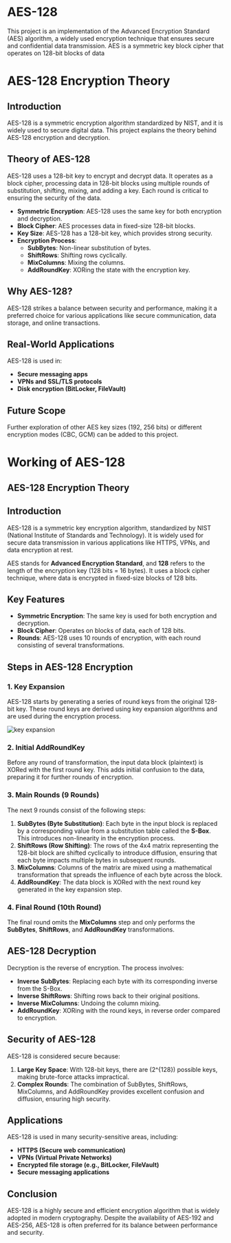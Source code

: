 # AES-128
This project is an implementation of the Advanced Encryption Standard (AES) algorithm, a widely used encryption technique that ensures secure and confidential data transmission. AES is a symmetric key block cipher that operates on 128-bit blocks of data
# AES-128 Encryption Theory

## Introduction
AES-128 is a symmetric encryption algorithm standardized by NIST, and it is widely used to secure digital data. This project explains the theory behind AES-128 encryption and decryption.

## Theory of AES-128
AES-128 uses a 128-bit key to encrypt and decrypt data. It operates as a block cipher, processing data in 128-bit blocks using multiple rounds of substitution, shifting, mixing, and adding a key. Each round is critical to ensuring the security of the data.

- **Symmetric Encryption**: AES-128 uses the same key for both encryption and decryption.
- **Block Cipher**: AES processes data in fixed-size 128-bit blocks.
- **Key Size**: AES-128 has a 128-bit key, which provides strong security.
- **Encryption Process**:
  - **SubBytes**: Non-linear substitution of bytes.
  - **ShiftRows**: Shifting rows cyclically.
  - **MixColumns**: Mixing the columns.
  - **AddRoundKey**: XORing the state with the encryption key.

## Why AES-128?
AES-128 strikes a balance between security and performance, making it a preferred choice for various applications like secure communication, data storage, and online transactions.

## Real-World Applications
AES-128 is used in:
- **Secure messaging apps**
- **VPNs and SSL/TLS protocols**
- **Disk encryption (BitLocker, FileVault)**

## Future Scope
Further exploration of other AES key sizes (192, 256 bits) or different encryption modes (CBC, GCM) can be added to this project.
# Working of AES-128
## AES-128 Encryption Theory

## Introduction
AES-128 is a symmetric key encryption algorithm, standardized by NIST (National Institute of Standards and Technology). It is widely used for secure data transmission in various applications like HTTPS, VPNs, and data encryption at rest.

AES stands for **Advanced Encryption Standard**, and **128** refers to the length of the encryption key (128 bits = 16 bytes). It uses a block cipher technique, where data is encrypted in fixed-size blocks of 128 bits.

## Key Features
- **Symmetric Encryption**: The same key is used for both encryption and decryption.
- **Block Cipher**: Operates on blocks of data, each of 128 bits.
- **Rounds**: AES-128 uses 10 rounds of encryption, with each round consisting of several transformations.

## Steps in AES-128 Encryption

### 1. Key Expansion
AES-128 starts by generating a series of round keys from the original 128-bit key. These round keys are derived using key expansion algorithms and are used during the encryption process.

![key expansion](https://github.com/user-attachments/assets/498c4feb-84de-40b4-8ed4-10e37c52f2ac)[](url)

### 2. Initial AddRoundKey
Before any round of transformation, the input data block (plaintext) is XORed with the first round key. This adds initial confusion to the data, preparing it for further rounds of encryption.

### 3. Main Rounds (9 Rounds)
The next 9 rounds consist of the following steps:

1. **SubBytes (Byte Substitution)**: Each byte in the input block is replaced by a corresponding value from a substitution table called the **S-Box**. This introduces non-linearity in the encryption process.
2. **ShiftRows (Row Shifting)**: The rows of the 4x4 matrix representing the 128-bit block are shifted cyclically to introduce diffusion, ensuring that each byte impacts multiple bytes in subsequent rounds.
3. **MixColumns**: Columns of the matrix are mixed using a mathematical transformation that spreads the influence of each byte across the block.
4. **AddRoundKey**: The data block is XORed with the next round key generated in the key expansion step.

### 4. Final Round (10th Round)
The final round omits the **MixColumns** step and only performs the **SubBytes**, **ShiftRows**, and **AddRoundKey** transformations.

## AES-128 Decryption
Decryption is the reverse of encryption. The process involves:
- **Inverse SubBytes**: Replacing each byte with its corresponding inverse from the S-Box.
- **Inverse ShiftRows**: Shifting rows back to their original positions.
- **Inverse MixColumns**: Undoing the column mixing.
- **AddRoundKey**: XORing with the round keys, in reverse order compared to encryption.

## Security of AES-128
AES-128 is considered secure because:
1. **Large Key Space**: With 128-bit keys, there are \(2^{128}\) possible keys, making brute-force attacks impractical.
2. **Complex Rounds**: The combination of SubBytes, ShiftRows, MixColumns, and AddRoundKey provides excellent confusion and diffusion, ensuring high security.

## Applications
AES-128 is used in many security-sensitive areas, including:
- **HTTPS (Secure web communication)**
- **VPNs (Virtual Private Networks)**
- **Encrypted file storage (e.g., BitLocker, FileVault)**
- **Secure messaging applications**

## Conclusion
AES-128 is a highly secure and efficient encryption algorithm that is widely adopted in modern cryptography. Despite the availability of AES-192 and AES-256, AES-128 is often preferred for its balance between performance and security.



